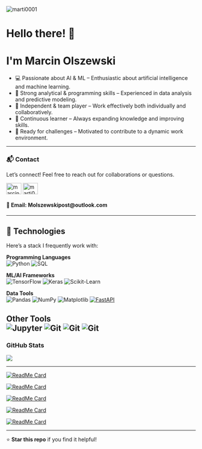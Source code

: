 <p align="left"> <img src="https://komarev.com/ghpvc/?username=marti0001&label=Profile%20views&color=0e75b6&style=flat" alt="marti0001" /> </p>

# **Hello there! 👋**  
# I'm  **Marcin Olszewski**


- 💻 Passionate about AI & ML – Enthusiastic about artificial intelligence and machine learning.
- 📖 Strong analytical & programming skills – Experienced in data analysis and predictive modeling.
- 👯 Independent & team player – Work effectively both individually and collaboratively.
- 🔭 Continuous learner – Always expanding knowledge and improving skills.
- 🎯 Ready for challenges – Motivated to contribute to a dynamic work environment.
---


<h3 align="left"> 📬 Contact</h3>
<p align="left">Let’s connect! Feel free to reach out for collaborations or questions. <p>
<a href="https://linkedin.com/in/marcin-olszewski95" target="blank"><img align="center" src="https://raw.githubusercontent.com/rahuldkjain/github-profile-readme-generator/master/src/images/icons/Social/linked-in-alt.svg" alt="marcin-olszewski95" height="30" width="40" /></a>
<a href="https://kaggle.com/marti0" target="blank"><img align="center" src="https://raw.githubusercontent.com/rahuldkjain/github-profile-readme-generator/master/src/images/icons/Social/kaggle.svg" alt="marti0" height="30" width="40" /></a>
</p>


<h4 align="left"> 📧 Email:  Molszewskipost@outlook.com</h3>


---

## 🚀 Technologies  

Here’s a stack I frequently work with:  

**Programming Languages**  
![Python](https://img.shields.io/badge/Python-✓-green?3776AB?logo=python&logoColor=white)
![SQL](https://img.shields.io/badge/SQL-✓-green?4479A1?logo=mysql&logoColor=white)

**ML/AI Frameworks**  
![TensorFlow](https://img.shields.io/badge/TensorFlow-✓-green?FF6F00?logo=tensorflow&logoColor=white)
![Keras](https://img.shields.io/badge/Keras-✓-green?D00000?logo=keras&logoColor=white)
![Scikit-Learn](https://img.shields.io/badge/Scikit-✓-green?F7931E?logo=scikit-learn&logoColor=white)

**Data Tools**  
![Pandas](https://img.shields.io/badge/Pandas-✓-green?150458?logo=pandas&logoColor=white)
![NumPy](https://img.shields.io/badge/NumPy-✓-green?013243?logo=numpy&logoColor=white)
![Matplotlib](https://img.shields.io/badge/Matplotlib-✓-green?11557C?logo=matplotlib&logoColor=white)
[![FastAPI](https://img.shields.io/badge/FastAPI-✓-green?logo=fastapi)](https://fastapi.tiangolo.com/)

**Other Tools**  
![Jupyter](https://img.shields.io/badge/Jupyter-✓-green?F37626?logo=jupyter&logoColor=white)
![Git](https://img.shields.io/badge/Git-✓-green?F05032?logo=git&logoColor=white)
![Git](https://img.shields.io/badge/Docker-✓-green?F05032?logo=docker&logoColor=white)
![Git](https://img.shields.io/badge/VSCode-✓-green?F05032?logo=docker&logoColor=white)
---

### GitHub Stats

<a href="#">
<img align="center" src="https://github-readme-stats.vercel.app/api/top-langs/?username=marti0001&theme=dark&hide_langs_below=1" />
</a>

---
[![ReadMe Card](https://github-readme-stats.vercel.app/api/pin/?username=marti0001&repo=MNIST-Digit-Classification&theme=dark)](https://github.com/marti0001/MNIST-Digit-Classification)

[![ReadMe Card](https://github-readme-stats.vercel.app/api/pin/?username=marti0001&repo=Image_classifier_ResNet50&theme=dark)](https://github.com/marti0001/Image_classifier_ResNet50)

[![ReadMe Card](https://github-readme-stats.vercel.app/api/pin/?username=marti0001&repo=Spaceship_Titanic&theme=dark)](https://github.com/marti0001/Spaceship_Titanic)

[![ReadMe Card](https://github-readme-stats.vercel.app/api/pin/?username=marti0001&repo=Movie_Recommendation_System_TF-IDF&theme=dark)](https://github.com/marti0001/Movie_Recommendation_System_TF-IDF)

[![ReadMe Card](https://github-readme-stats.vercel.app/api/pin/?username=marti0001&repo=House-Prices&theme=dark)](https://github.com/marti0001/House-Prices)


---

⭐ **Star this repo** if you find it helpful!  

